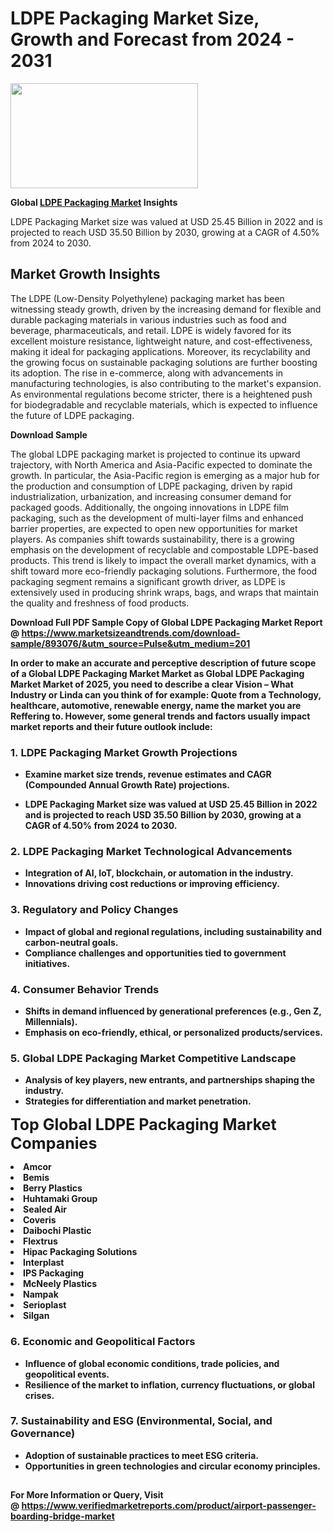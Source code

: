 <H1>LDPE Packaging Market Size, Growth and Forecast from 2024 - 2031</H1><img class="aligncenter size-medium wp-image-584254" src="https://thirdeyenews.in/wp-content/uploads/2024/09/Global-Market-Research-300x168.jpeg" alt="" width="300" height="168" /><p><strong>Global&nbsp;<a href="https://www.marketsizeandtrends.com/download-sample/893076/&amp;utm_source=Pulse&amp;utm_medium=201">LDPE Packaging Market</a> Insights</strong></p><p>LDPE Packaging Market size was valued at USD 25.45 Billion in 2022 and is projected to reach USD 35.50 Billion by 2030, growing at a CAGR of 4.50% from 2024 to 2030.</p><p><h2>Market Growth Insights</h2> The LDPE (Low-Density Polyethylene) packaging market has been witnessing steady growth, driven by the increasing demand for flexible and durable packaging materials in various industries such as food and beverage, pharmaceuticals, and retail. LDPE is widely favored for its excellent moisture resistance, lightweight nature, and cost-effectiveness, making it ideal for packaging applications. Moreover, its recyclability and the growing focus on sustainable packaging solutions are further boosting its adoption. The rise in e-commerce, along with advancements in manufacturing technologies, is also contributing to the market's expansion. As environmental regulations become stricter, there is a heightened push for biodegradable and recyclable materials, which is expected to influence the future of LDPE packaging. <p><strong>Download Sample</strong></p> The global LDPE packaging market is projected to continue its upward trajectory, with North America and Asia-Pacific expected to dominate the growth. In particular, the Asia-Pacific region is emerging as a major hub for the production and consumption of LDPE packaging, driven by rapid industrialization, urbanization, and increasing consumer demand for packaged goods. Additionally, the ongoing innovations in LDPE film packaging, such as the development of multi-layer films and enhanced barrier properties, are expected to open new opportunities for market players. As companies shift towards sustainability, there is a growing emphasis on the development of recyclable and compostable LDPE-based products. This trend is likely to impact the overall market dynamics, with a shift toward more eco-friendly packaging solutions. Furthermore, the food packaging segment remains a significant growth driver, as LDPE is extensively used in producing shrink wraps, bags, and wraps that maintain the quality and freshness of food products. <p><strong></p><p><span class=""><strong>Download Full PDF Sample Copy of Global LDPE Packaging Market Report</strong> @ <a href="https://www.marketsizeandtrends.com/download-sample/893076/&amp;utm_source=Pulse&amp;utm_medium=201" target="_blank">https://www.marketsizeandtrends.com/download-sample/893076/&amp;utm_source=Pulse&amp;utm_medium=201</a></span></p><p>In order to make an accurate and perceptive description of future scope of a Global&nbsp;LDPE Packaging Market Market as Global&nbsp;LDPE Packaging Market Market of 2025, you need to describe a clear Vision &ndash; What Industry or Linda can you think of for example: Quote from a Technology, healthcare, automotive, renewable energy, name the market you are Reffering to. However, some general trends and factors usually impact market reports and their future outlook include:</p><h3>1.&nbsp;<strong>LDPE Packaging Market Growth Projections</strong></h3><ul><li>Examine market size trends, revenue estimates and CAGR (Compounded Annual Growth Rate) projections.</li><li><p>LDPE Packaging Market size was valued at USD 25.45 Billion in 2022 and is projected to reach USD 35.50 Billion by 2030, growing at a CAGR of 4.50% from 2024 to 2030.</p></li></ul><h3>2.&nbsp;<strong>LDPE Packaging Market Technological Advancements</strong></h3><ul><li>Integration of AI, IoT, blockchain, or automation in the industry.</li><li>Innovations driving cost reductions or improving efficiency.</li></ul><h3>3.&nbsp;<strong>Regulatory and Policy Changes</strong></h3><ul><li>Impact of global and regional regulations, including sustainability and carbon-neutral goals.</li><li>Compliance challenges and opportunities tied to government initiatives.</li></ul><h3>4.&nbsp;<strong>Consumer Behavior Trends</strong></h3><ul><li>Shifts in demand influenced by generational preferences (e.g., Gen Z, Millennials).</li><li>Emphasis on eco-friendly, ethical, or personalized products/services.</li></ul><h3>5.&nbsp;<strong>Global LDPE Packaging Market Competitive Landscape</strong></h3><ul><li>Analysis of key players, new entrants, and partnerships shaping the industry.</li><li>Strategies for differentiation and market penetration.</li></ul><p data-pm-slice="1 1 []"><span style="color: inherit; font-family: inherit; font-size: 25px;">Top Global LDPE Packaging Market Companies</span></p><div class="" data-test-id=""><p><li>Amcor</li><li> Bemis</li><li> Berry Plastics</li><li> Huhtamaki Group</li><li> Sealed Air</li><li> Coveris</li><li> Daibochi Plastic</li><li> Flextrus</li><li> Hipac Packaging Solutions</li><li> Interplast</li><li> IPS Packaging</li><li> McNeely Plastics</li><li> Nampak</li><li> Serioplast</li><li> Silgan</li></p></div><h3>6.&nbsp;<strong>Economic and Geopolitical Factors</strong></h3><ul><li>Influence of global economic conditions, trade policies, and geopolitical events.</li><li>Resilience of the market to inflation, currency fluctuations, or global crises.</li></ul><h3>7.&nbsp;<strong>Sustainability and ESG (Environmental, Social, and Governance)</strong></h3><ul><li>Adoption of sustainable practices to meet ESG criteria.</li><li>Opportunities in green technologies and circular economy principles.</li></ul><h2><strong style="font-size: 14px;">For More Information or Query, Visit @&nbsp;</strong><a style="background-color: #ffffff; font-size: 14px;" href="https://www.marketsizeandtrends.com/report/ldpe-packaging-market-/" target="_blank">https://www.verifiedmarketreports.com/product/airport-passenger-boarding-bridge-market</a></h2>
